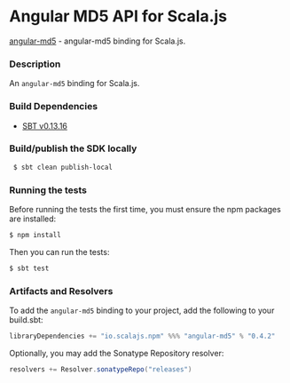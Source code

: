 Angular MD5 API for Scala.js
================================
[angular-md5](https://www.npmjs.com/package/angular-md5) - angular-md5 binding for Scala.js.

### Description

An `angular-md5` binding for Scala.js.

### Build Dependencies

* [SBT v0.13.16](http://www.scala-sbt.org/download.html)

### Build/publish the SDK locally

```bash
 $ sbt clean publish-local
```

### Running the tests

Before running the tests the first time, you must ensure the npm packages are installed:

```bash
$ npm install
```

Then you can run the tests:

```bash
$ sbt test
```

### Artifacts and Resolvers

To add the `angular-md5` binding to your project, add the following to your build.sbt:  

```sbt
libraryDependencies += "io.scalajs.npm" %%% "angular-md5" % "0.4.2"
```

Optionally, you may add the Sonatype Repository resolver:

```sbt   
resolvers += Resolver.sonatypeRepo("releases") 
```